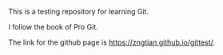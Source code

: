This is a testing repository for learning Git.

I follow the book of Pro Git.

The link for the github page is https://zngtian.github.io/gittest/.
